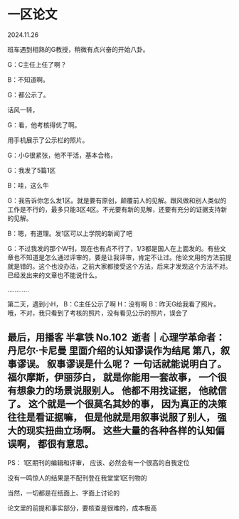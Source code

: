 # 一区论文
2024.11.26

班车遇到相熟的G教授，稍微有点兴奋的开始八卦。

G：C主任上任了啊？

B：不知道啊。

G：都公示了。

话风一转，

G：看，他考核得优了啊。

用手机展示了公示栏的照片。

G：小G很紧张，他不干活，基本合格，

G：我发了5篇1区

B：哇，这么牛

G：我告诉你怎么发1区。就是要有原创，颠覆前人的见解。跟风做和别人类似的工作是不行的，最多只能3区4区。不光要有新的见解，还要有充分的证据支持新的见解。

B：嗯，有道理。发1区可以上学院的新闻了吧

G：不过我发的那个W刊，现在也有点不行了，1/3都是国人在上面发的。有些文章也不知道是怎么通过评审的，要是让我评审，肯定不让过。他论文用的方法前提就是错的。这个也没办法，之前大家都接受这个方法，后来才发现这个方法不对。已经发出来的文章也不能说什么。

…………

第二天，遇到小H，
B：C主任公示了啊
H：没有啊
B：昨天G给我看了照片。哦，不对，我只看到了考核的照片，没有看见公示的照片，误会了

最后，用播客 半拿铁 No.102 ️ 逝者｜心理学革命者：丹尼尔·卡尼曼
里面介绍的认知谬误作为结尾
第八，叙事谬误。
叙事谬误是什么呢？
一句话就能说明白了。
福尔摩斯，伊丽莎白，
就是你能用一套故事，
一个很有想象力的场景说服别人。
他都不用找证据，
他就信了。
这个就是一个很莫名其妙的事，
因为真正的决策往往是看证据嘛，
但是他就是用叙事说服了别人，
强大的现实扭曲立场啊。
这些大量的各种各样的认知偏误啊，
都很有意思。
--------------------------
PS：
1区期刊的编辑和评审，
应该、必然会有一个很高的自我定位

没有一鸣惊人的结果是不配刊登在我堂堂1区刊物的

当然，一切都是在纸面上、字面上讨论的

论文里的前提和事实部分，要核查是很难的，成本极高

